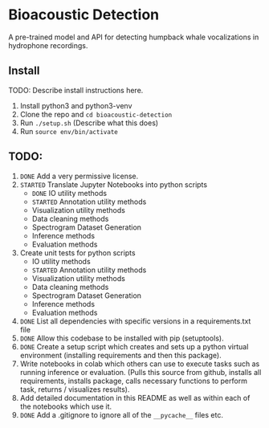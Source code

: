 # Bioacoustic Detection

A pre-trained model and API for detecting humpback whale vocalizations in
hydrophone recordings.

## Install
TODO: Describe install instructions here.
  1. Install python3 and python3-venv
  2. Clone the repo and `cd bioacoustic-detection`
  3. Run `./setup.sh` (Describe what this does)
  4. Run `source env/bin/activate`

## TODO:
  1. `DONE` Add a very permissive license.
  2. `STARTED` Translate Jupyter Notebooks into python scripts
      - `DONE` IO utility methods
      - `STARTED` Annotation utility methods
      - Visualization utility methods
      - Data cleaning methods
      - Spectrogram Dataset Generation
      - Inference methods
      - Evaluation methods
  3. Create unit tests for python scripts
      - IO utility methods
      - `STARTED` Annotation utility methods
      - Visualization utility methods
      - Data cleaning methods
      - Spectrogram Dataset Generation
      - Inference methods
      - Evaluation methods
  4. `DONE` List all dependencies with specific versions in a requirements.txt file
  5. `DONE` Allow this codebase to be installed with pip (setuptools).
  6. `DONE` Create a setup script which creates and sets up a python virtual environment (installing requirements and then this package).
  7. Write notebooks in colab which others can use to execute tasks such as running inference or evaluation. (Pulls this source from github, installs all requirements, installs package, calls necessary functions to perform task, returns / visualizes results).
  8. Add detailed documentation in this README as well as within each of the notebooks which use it.
  9. `DONE` Add a .gitignore to ignore all of the `__pycache__` files etc.
